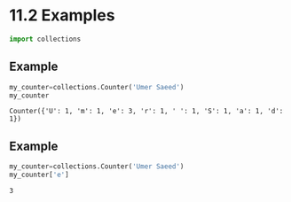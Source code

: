# 11.2 Examples


```python
import collections
```

## Example


```python
my_counter=collections.Counter('Umer Saeed')
my_counter
```




    Counter({'U': 1, 'm': 1, 'e': 3, 'r': 1, ' ': 1, 'S': 1, 'a': 1, 'd': 1})



## Example


```python
my_counter=collections.Counter('Umer Saeed')
my_counter['e']
```




    3


